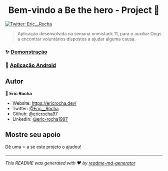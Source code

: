 <h1 align="center">Bem-vindo a Be the hero - Project 👋</h1>
<p>
  <a href="https://twitter.com/Eric__Rocha" target="_blank">
    <img alt="Twitter: Eric__Rocha" src="https://img.shields.io/twitter/follow/Eric__Rocha.svg?style=social" />
  </a>
</p>

> Aplicação desenvolvida na semana omnistack 11, para o auxiliar Ongs a encontrar voluntários dispostos a ajudar alguma causa.

### ✨ [Demonstração](https://bethehero.ericrocha.dev/)
### 📱 [Aplicação Android](https://go.aws/3bGDPIh)

## Autor

👤 **Eric Rocha**

* Website: https://ericrocha.dev/
* Twitter: [@Eric__Rocha](https://twitter.com/Eric__Rocha)
* Github: [@ericrocha97](https://github.com/ericrocha97)
* LinkedIn: [@eric-rocha1997](https://linkedin.com/in/eric-rocha1997)

## Mostre seu apoio

Dê uma ⭐️ a se este projeto o ajudou!

***
_This README was generated with ❤️ by [readme-md-generator](https://github.com/kefranabg/readme-md-generator)_
